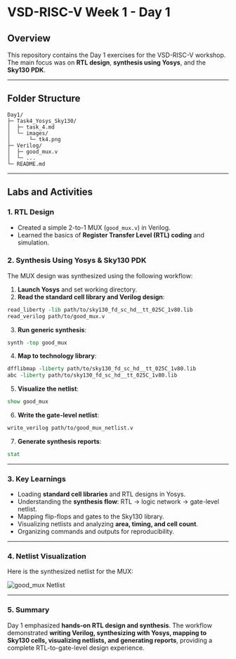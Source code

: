 # VSD-RISC-V Week 1 - Day 1

## Overview

This repository contains the Day 1 exercises for the VSD-RISC-V workshop.
The main focus was on **RTL design**, **synthesis using Yosys**, and the **Sky130 PDK**.

---

## Folder Structure

```
Day1/
├─ Task4_Yosys_Sky130/
│  ├─ task_4.md
│  └─ images/
│      └─ tk4.png
├─ Verilog/
│  ├─ good_mux.v
│  └─ ...
└─ README.md
```

---

## Labs and Activities

### 1. RTL Design

* Created a simple 2-to-1 MUX (`good_mux.v`) in Verilog.
* Learned the basics of **Register Transfer Level (RTL) coding** and simulation.

### 2. Synthesis Using Yosys & Sky130 PDK

The MUX design was synthesized using the following workflow:

1. **Launch Yosys** and set working directory.
2. **Read the standard cell library and Verilog design**:

```tcl
read_liberty -lib path/to/sky130_fd_sc_hd__tt_025C_1v80.lib
read_verilog path/to/good_mux.v
```

3. **Run generic synthesis**:

```tcl
synth -top good_mux
```

4. **Map to technology library**:

```tcl
dfflibmap -liberty path/to/sky130_fd_sc_hd__tt_025C_1v80.lib
abc -liberty path/to/sky130_fd_sc_hd__tt_025C_1v80.lib
```

5. **Visualize the netlist**:

```tcl
show good_mux
```

6. **Write the gate-level netlist**:

```tcl
write_verilog path/to/good_mux_netlist.v
```

7. **Generate synthesis reports**:

```tcl
stat
```

---

### 3. Key Learnings

* Loading **standard cell libraries** and RTL designs in Yosys.
* Understanding the **synthesis flow**: RTL → logic network → gate-level netlist.
* Mapping flip-flops and gates to the Sky130 library.
* Visualizing netlists and analyzing **area, timing, and cell count**.
* Organizing commands and outputs for reproducibility.

---

### 4. Netlist Visualization

Here is the synthesized netlist for the MUX:

![good\_mux Netlist](Task4_Yosys_Sky130/images/tk4.png)

---

### 5. Summary

Day 1 emphasized **hands-on RTL design and synthesis**.
The workflow demonstrated **writing Verilog, synthesizing with Yosys, mapping to Sky130 cells, visualizing netlists, and generating reports**, providing a complete RTL-to-gate-level design experience.
